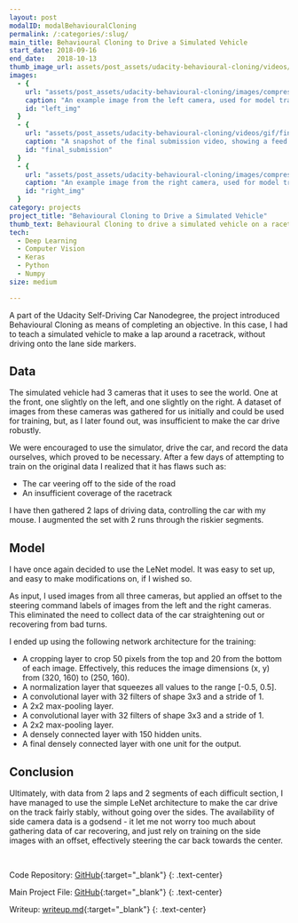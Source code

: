 ```yaml
---
layout: post
modalID: modalBehaviouralCloning
permalink: /:categories/:slug/
main_title: Behavioural Cloning to Drive a Simulated Vehicle
start_date: 2018-09-16
end_date:   2018-10-13
thumb_image_url: assets/post_assets/udacity-behavioural-cloning/videos/gif/final_submission.gif
images:
  - {
    url: "assets/post_assets/udacity-behavioural-cloning/images/compressed/left_img.jpg",
    caption: "An example image from the left camera, used for model training.",
    id: "left_img"
  }
  - {
    url: "assets/post_assets/udacity-behavioural-cloning/videos/gif/final_submission.gif",
    caption: "A snapshot of the final submission video, showing a feed of the front camera as the car is driving through the course autonomously.",
    id: "final_submission"
  }
  - {
    url: "assets/post_assets/udacity-behavioural-cloning/images/compressed/right_img.jpg",
    caption: "An example image from the right camera, used for model training.",
    id: "right_img"
  }
category: projects
project_title: "Behavioural Cloning to Drive a Simulated Vehicle"
thumb_text: Behavioural Cloning to drive a simulated vehicle on a racetrack
tech:
  - Deep Learning
  - Computer Vision
  - Keras
  - Python
  - Numpy
size: medium

---
```


<div class="post-content-markdown">

A part of the Udacity Self-Driving Car Nanodegree, the project introduced Behavioural Cloning as means of completing an objective. In this case, I had to teach a simulated vehicle to make a lap around a racetrack, without driving onto the lane side markers.

## Data

The simulated vehicle had 3 cameras that it uses to see the world. One at the front, one slightly on the left, and one slightly on the right. A dataset of images from these cameras was gathered for us initially and could be used for training, but, as I later found out, was insufficient to make the car drive robustly.

We were encouraged to use the simulator, drive the car, and record the data ourselves, which proved to be necessary. After a few days of attempting to train on the original data I realized that it has flaws such as:
* The car veering off to the side of the road
* An insufficient coverage of the racetrack

I have then gathered 2 laps of driving data, controlling the car with my mouse. I augmented the set with 2 runs through the riskier segments.

## Model

I have once again decided to use the LeNet model. It was easy to set up, and easy to make modifications on, if I wished so.

As input, I used images from all three cameras, but applied an offset to the steering command labels of images from the left and the right cameras. This eliminated the need to collect data of the car straightening out or recovering from bad turns.

I ended up using the following network architecture for the training:
* A cropping layer to crop 50 pixels from the top and 20 from the bottom of each image. Effectively, this reduces the image dimensions (x, y) from (320, 160) to (250, 160).
* A normalization layer that squeezes all values to the range [-0.5, 0.5].
* A convolutional layer with 32 filters of shape 3x3 and a stride of 1.
* A 2x2 max-pooling layer.
* A convolutional layer with 32 filters of shape 3x3 and a stride of 1.
* A 2x2 max-pooling layer.
* A densely connected layer with 150 hidden units.
* A final densely connected layer with one unit for the output.

## Conclusion

Ultimately, with data from 2 laps and 2 segments of each difficult section, I have managed to use the simple LeNet architecture to make the car drive on the track fairly stably, without going over the sides. The availability of side camera data is a godsend - it let me not worry too much about gathering data of car recovering, and just rely on training on the side images with an offset, effectively steering the car back towards the center.

<br>

Code Repository: [GitHub](https://github.com/LinasKo/CarND-Behavioral-Cloning-P3){:target="_blank"}
{: .text-center}

Main Project File: [GitHub](https://github.com/LinasKo/CarND-Behavioral-Cloning-P3/blob/master/src/model.py){:target="_blank"}
{: .text-center}

Writeup: [writeup.md](https://github.com/LinasKo/CarND-Behavioral-Cloning-P3/blob/master/writeup.md){:target="_blank"}
{: .text-center}

</div>
